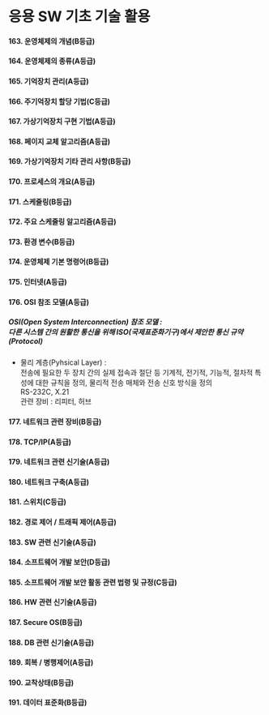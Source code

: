 # 응용 SW 기초 기술 활용

#### 163. 운영체제의 개념(B등급)

#### 164. 운영체제의 종류(A등급)

#### 165. 기억장치 관리(A등급)

#### 166. 주기억장치 할당 기법(C등급)

#### 167. 가상기억장치 구현 기법(A등급)

#### 168. 페이지 교체 알고리즘(A등급)

#### 169. 가상기억장치 기타 관리 사항(B등급)

#### 170. 프로세스의 개요(A등급)

#### 171. 스케줄링(B등급)

#### 172. 주요 스케줄링 알고리즘(A등급)

#### 173. 환경 변수(B등급)

#### 174. 운영체제 기본 명령어(B등급)

#### 175. 인터넷(A등급)

#### 176. OSI 참조 모델(A등급)

##### OSI(Open System Interconnection) 참조 모델 : <br> 다른 시스템 간의 원활한 통신을 위해 ISO(국제표준화기구)에서 제안한 통신 규약(Protocol)

- 물리 계층(Pyhsical Layer) : <br> 전송에 필요한 두 장치 간의 실제 접속과 절단 등 기계적, 전기적, 기능적, 절차적 특성에 대한 규칙을 정의, 물리적 전송 매체와 전송 신호 방식을 정의 <br> RS-232C, X.21 <br> 관련 장비 : 리피터, 허브

#### 177. 네트워크 관련 장비(B등급)

#### 178. TCP/IP(A등급)

#### 179. 네트워크 관련 신기술(A등급)

#### 180. 네트워크 구축(A등급)

#### 181. 스위치(C등급)

#### 182. 경로 제어 / 트래픽 제어(A등급)

#### 183. SW 관련 신기술(A등급)

#### 184. 소프트웨어 개발 보안(D등급)

#### 185. 소프트웨어 개발 보안 활동 관련 법령 및 규정(C등급)

#### 186. HW 관련 신기술(A등급)

#### 187. Secure OS(B등급)

#### 188. DB 관련 신기술(A등급)

#### 189. 회복 / 병행제어(A등급)

#### 190. 교착상태(B등급)

#### 191. 데이터 표준화(B등급)
